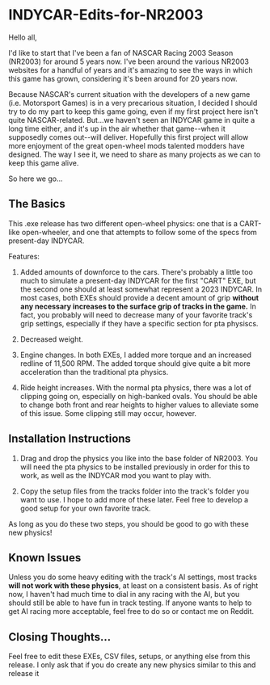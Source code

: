 # INDYCAR-Edits-for-NR2003

Hello all,

I'd like to start that I've been a fan of NASCAR Racing 2003 Season (NR2003) for around 5 years now. I've been around the various NR2003 websites for a handful of years and it's amazing to see the ways in which this game has grown, considering it's been around for 20 years now. 

Because NASCAR's current situation with the developers of a new game (i.e. Motorsport Games) is in a very precarious situation, I decided I should try to do my part to keep this game going, even if my first project here isn't quite NASCAR-related. But...we haven't seen an INDYCAR game in quite a long time either, and it's up in the air whether that game--when it supposedly comes out--will deliver. Hopefully this first project will allow more enjoyment of the great open-wheel mods talented modders have designed. The way I see it, we need to share as many projects as we can to keep this game alive.

So here we go...

## The Basics


This .exe release has two different open-wheel physics: one that is a CART-like open-wheeler, and one that attempts to follow some of the specs from present-day INDYCAR.

Features:

1. Added amounts of downforce to the cars. There's probably a little too much to simulate a present-day INDYCAR for the first "CART" EXE, but the second one should at least somewhat represent a 2023 INDYCAR. In most cases, both EXEs should provide a decent amount of grip **without any necessary increases to the surface grip of tracks in the game.** In fact, you probably will need to decrease many of your favorite track's grip settings, especially if they have a specific section for pta physiscs.

2. Decreased weight. 

3. Engine changes. In both EXEs, I added more torque and an increased redline of 11,500 RPM. The added torque should give quite a bit more acceleration than the traditional pta physics.

4. Ride height increases. With the normal pta physics, there was a lot of clipping going on, especially on high-banked ovals. You should be able to change both front and rear heights to higher values to alleviate some of this issue. Some clipping still may occur, however.

## Installation Instructions

1. Drag and drop the physics you like into the base folder of NR2003. You will need the pta physics to be installed previously in order for this to work, as well as the INDYCAR mod you want to play with.

2. Copy the setup files from the tracks folder into the track's folder you want to use. I hope to add more of these later. Feel free to develop a good setup for your own favorite track.

As long as you do these two steps, you should be good to go with these new physics!

## Known Issues

Unless you do some heavy editing with the track's AI settings, most tracks **will not work with these physics**, at least on a consistent basis. As of right now, I haven't had much time to dial in any racing with the AI, but you should still be able to have fun in track testing. If anyone wants to help to get AI racing more acceptable, feel free to do so or contact me on Reddit.

## Closing Thoughts...

Feel free to edit these EXEs, CSV files, setups, or anything else from this release. I only ask that if you do create any new physics similar to this and release it 
